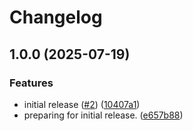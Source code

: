 # Changelog

## 1.0.0 (2025-07-19)


### Features

* initial release ([#2](https://github.com/nickersan/tn-query-java/issues/2)) ([10407a1](https://github.com/nickersan/tn-query-java/commit/10407a1d81a79af95a3740294fbd86e555c3302a))
* preparing for initial release. ([e657b88](https://github.com/nickersan/tn-query-java/commit/e657b88c8b00c32ce4cba5635a8eddfb71661db9))
